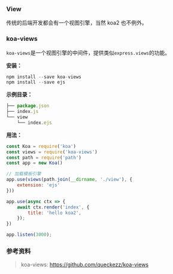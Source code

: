 
### View
传统的后端开发都会有一个视图引擎，当然 koa2 也不例外。

### koa-views
`koa-views`是一个视图引擎的中间件，提供类似`express.views`的功能。

**安装：**

```js
npm install --save koa-views
npm install --save ejs
```

**示例目录：**

```js
├── package.json
├── index.js
└── view
    └── index.ejs
```

**用法：**

```js
const Koa = require('koa')
const views = require('koa-views')
const path = require('path')
const app = new Koa()

// 加载模板引擎
app.use(views(path.join(__dirname, './view'), {
    extension: 'ejs'
}))

app.use(async ctx => {
    await ctx.render('index', {
        title: 'hello koa2',
    });
})

app.listen(3000);
```

### 参考资料
> koa-views: https://github.com/queckezz/koa-views

